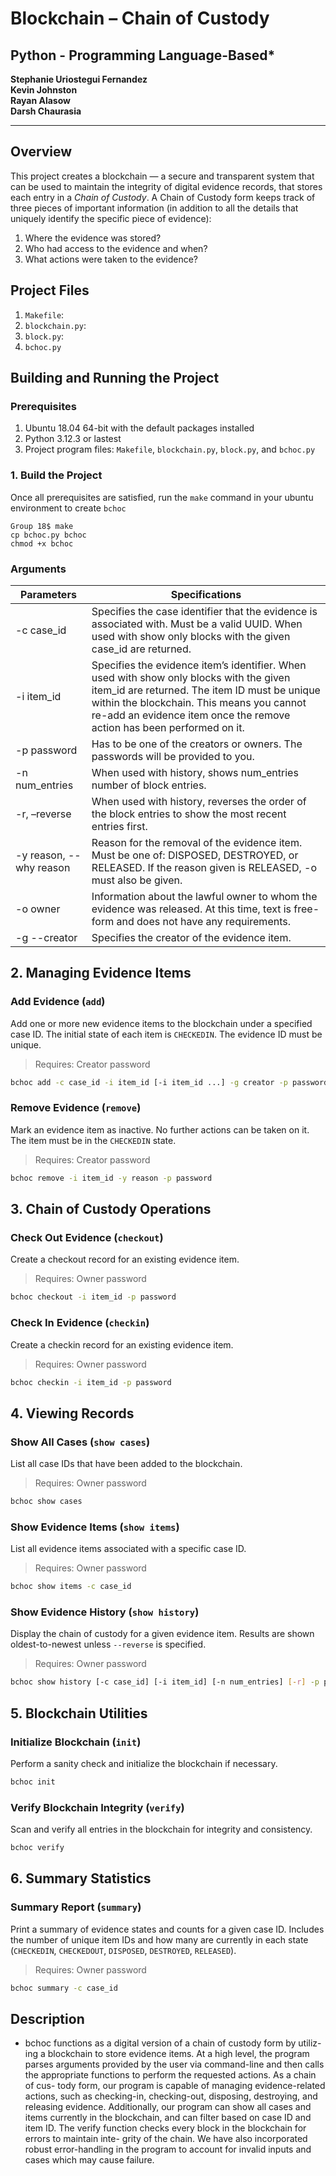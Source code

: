 # Blockchain – Chain of Custody
## Python - Programming Language-Based*

**Stephanie Uriostegui Fernandez**  
**Kevin Johnston**  
**Rayan Alasow**  
**Darsh Chaurasia**  

---
## Overview
This project creates a blockchain — a secure and transparent system that can be used to maintain the integrity of digital evidence records, that stores each entry in a *Chain of Custody*. A Chain of Custody form keeps track of three pieces of important information (in addition to all the details that uniquely identify the specific piece of evidence):
1. Where the evidence was stored?  
2. Who had access to the evidence and when?  
3. What actions were taken to the evidence?  

## Project Files
1. `Makefile`:
2. `blockchain.py`:
3. `block.py`:
4. `bchoc.py`

## Building and Running the Project  
### Prerequisites
1. Ubuntu 18.04 64-bit with the default packages installed
2. Python 3.12.3 or lastest
3. Project program files: `Makefile`, `blockchain.py`, `block.py`, and `bchoc.py`

### 1. Build the Project   
Once all prerequisites are satisfied, run the `make` command in your ubuntu environment to create `bchoc`

    Group 18$ make
    cp bchoc.py bchoc
    chmod +x bchoc


### Arguments
| Parameters | Specifications |
| --- | --- |
| -c case_id | Specifies the case identifier that the evidence is associated with. Must be a valid UUID. When used with show only blocks with the given case_id are returned. |
| -i item_id | Specifies the evidence item’s identifier. When used with show  only blocks with the given item_id are returned. The item ID must be unique within the blockchain. This means you cannot re-add an evidence item once the remove action has been performed on it. |
| -p password | Has to be one of the creators or owners. The passwords will be provided to you. |
| -n num_entries | When used with history, shows num_entries number of block entries. |
| -r, –reverse | When used with history, reverses the order of the block entries to show the most recent entries first. |
| -y reason, --why reason |  Reason for the removal of the evidence item. Must be one of: DISPOSED, DESTROYED, or RELEASED. If the reason given is RELEASED, -o must also be given. |
| -o owner | Information about the lawful owner to whom the evidence was released. At this time, text is free-form and does not have any requirements. |
| -g --creator | Specifies the creator of the evidence item. |


## 2. Managing Evidence Items

### Add Evidence (`add`)

Add one or more new evidence items to the blockchain under a specified case ID. The initial state of each item is `CHECKEDIN`. The evidence ID must be unique.

> Requires: Creator password

```bash
bchoc add -c case_id -i item_id [-i item_id ...] -g creator -p password

```

### Remove Evidence (`remove`)

Mark an evidence item as inactive. No further actions can be taken on it. The item must be in the `CHECKEDIN` state.

> Requires: Creator password

```bash
bchoc remove -i item_id -y reason -p password

```

## 3. Chain of Custody Operations

### Check Out Evidence (`checkout`)

Create a checkout record for an existing evidence item.

> Requires: Owner password

```bash
bchoc checkout -i item_id -p password

```

### Check In Evidence (`checkin`)

Create a checkin record for an existing evidence item.

> Requires: Owner password

```bash
bchoc checkin -i item_id -p password

```

## 4. Viewing Records

### Show All Cases (`show cases`)

List all case IDs that have been added to the blockchain.

> Requires: Owner password

```bash
bchoc show cases

```

### Show Evidence Items (`show items`)

List all evidence items associated with a specific case ID.

> Requires: Owner password

```bash
bchoc show items -c case_id

```

### Show Evidence History (`show history`)

Display the chain of custody for a given evidence item. Results are shown oldest-to-newest unless `--reverse` is specified.

> Requires: Owner password

```bash
bchoc show history [-c case_id] [-i item_id] [-n num_entries] [-r] -p password

```

## 5. Blockchain Utilities

### Initialize Blockchain (`init`)

Perform a sanity check and initialize the blockchain if necessary.

```bash
bchoc init

```

### Verify Blockchain Integrity (`verify`)

Scan and verify all entries in the blockchain for integrity and consistency.

```bash
bchoc verify

```

## 6. Summary Statistics

### Summary Report (`summary`)

Print a summary of evidence states and counts for a given case ID. Includes the number of unique item IDs and how many are currently in each state (`CHECKEDIN`, `CHECKEDOUT`, `DISPOSED`, `DESTROYED`, `RELEASED`).

> Requires: Owner password

```bash
bchoc summary -c case_id

```


## Description  
  - bchoc functions as a digital version of a chain of custody form by utiliz-
    ing a blockchain to store evidence items. At a high level, the program
    parses arguments provided by the user via command-line and then calls the
    appropriate functions to perform the requested actions. As a chain of cus-
    tody form, our program is capable of managing evidence-related actions,
    such as checking-in, checking-out, disposing, destroying, and releasing
    evidence. Additionally, our program can show all cases and items currently
    in the blockchain, and can filter based on case ID and item ID. The verify
    function checks every block in the blockchain for errors to maintain inte-
    grity of the chain. We have also incorporated robust error-handling in the
    program to account for invalid inputs and cases which may cause failure.

